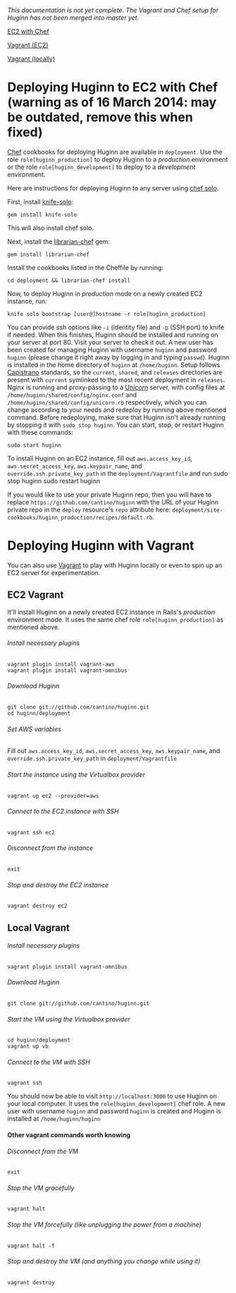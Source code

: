 _This documentation is not yet complete.  The Vagrant and Chef setup for Huginn has not been merged into master yet._

[EC2 with Chef](#chef-ec2)

[Vagrant (EC2)](#ec2-vagrant)

[Vagrant (locally)](#local-vagrant)

# <a name="chef-ec2"/>Deploying Huginn to EC2 with Chef (warning as of 16 March 2014: may be outdated, remove this when fixed)

[Chef](http://www.opscode.com/chef/) cookbooks for deploying Huginn are available in `deployment`. Use the role `role[huginn_production]` to deploy Huginn to a _production_ environment or the role `role[huginn_development]` to deploy to a _development_ environment.

Here are instructions for deploying Huginn to any server using [chef solo](http://docs.opscode.com/chef_solo.html).

First, install [knife-solo](http://matschaffer.github.io/knife-solo/):

    gem install knife-solo
 
This will also install chef solo.

Next, install the [librarian-chef](https://github.com/applicationsonline/librarian-chef) gem:

    gem install librarian-chef

Install the cookbooks listed in the Cheffile by running:

    cd deployment && librarian-chef install

Now, to deploy Huginn in _production_ mode on a newly created EC2 instance, run:

    knife solo bootstrap [user@]hostname -r role[huginn_production]

You can provide ssh options like `-i` (identity file) and `-p` (SSH port) to knife if needed. When this finishes, Huginn should be installed and running on your server at port 80. Visit your server to check it out. A new user has been created for managing Huginn with username `huginn` and password `huginn` (please change it right away by logging in and typing `passwd`). Huginn is installed in the home directory of `huginn` at `/home/huginn`. Setup follows [Capistrano](https://github.com/capistrano/capistrano) standards, so the `current`, `shared`, and `releases` directories are present with `current` symlinked to the most recent deployment in `releases`. Nginx is running and proxy-passing to a [Unicorn](http://unicorn.bogomips.org/) server, with config files at `/home/huginn/shared/config/nginx.conf` and `/home/huginn/shared/config/unicorn.rb` respectively, which you can change according to your needs and redeploy by running above mentioned command. Before redeploying, make sure that Huginn isn't already running by stopping it with `sudo stop huginn`. You can start, stop, or restart Huginn with these commands:

    sudo start huginn
To install Huginn on an EC2 instance, fill out `aws.access_key_id`, `aws.secret_access_key`, `aws.keypair_name`, and `override.ssh.private_key_path` in the `deployment/Vagrantfile` and run
    sudo stop huginn
    sudo restart huginn

If you would like to use your private Huginn repo, then you will have to replace `https://github.com/cantino/huginn` with the URL of your Huginn private repo in the `deploy` resource's `repo` attribute here: `deployment/site-cookbooks/huginn_production/recipes/default.rb`.

# Deploying Huginn with Vagrant

You can also use [Vagrant](http://www.vagrantup.com/) to play with Huginn locally or even to spin up an EC2 server for experimentation. 

## <a name="ec2-vagrant"/>EC2 Vagrant 

It'll install Huginn on a newly created EC2 instance in Rails's _production_ environment mode. It uses the same chef role `role[huginn_production]` as mentioned above.

###### Install necessary plugins
    vagrant plugin install vagrant-aws
    vagrant plugin install vagrant-omnibus
###### Download Huginn
    git clone git://github.com/cantino/huginn.git
    cd huginn/deployment
###### Set AWS variables
Fill out `aws.access_key_id`, `aws.secret_access_key`, `aws.keypair_name`, and `override.ssh.private_key_path` in `deployment/Vagrantfile`
###### Start the instance using the Virtualbox provider
    vagrant up ec2 --provider=aws
###### Connect to the EC2 instance with SSH
    vagrant ssh ec2
###### Disconnect from the instance
    exit
###### Stop and destroy the EC2 instance
    vagrant destroy ec2

## <a name="local-vagrant"/>Local Vagrant 
###### Install necessary plugins
    vagrant plugin install vagrant-omnibus
###### Download Huginn
    git clone git://github.com/cantino/huginn.git
###### Start the VM using the Virtualbox provider
    cd huginn/deployment
    vagrant up vb
###### Connect to the VM with SSH
    vagrant ssh

You should now be able to visit `http://localhost:3000` to use Huginn on your local computer. It uses the `role[huginn_development]` chef role.  A new user with username `huginn` and password `huginn` is created and Huginn is installed at `/home/huginn/huginn`

#### <a name="other-vagrant"/>Other vagrant commands worth knowing
###### Disconnect from the VM
    exit
###### Stop the VM gracefully
    vagrant halt
###### Stop the VM forcefully (like unplugging the power from a machine)
    vagrant halt -f
###### Stop and destroy the VM (and anything you change while using it)
    vagrant destroy